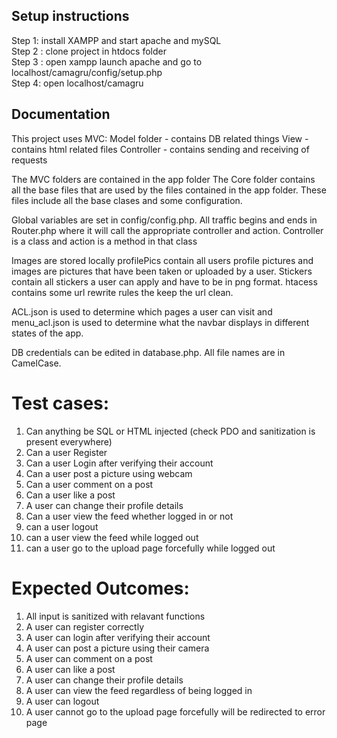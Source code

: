 ## Setup instructions

Step 1: install XAMPP and start apache and mySQL   
Step 2 : clone project in htdocs folder    
Step 3 : open xampp launch apache and go to localhost/camagru/config/setup.php  
Step 4: open localhost/camagru


## Documentation

This project uses MVC:
Model folder - contains DB related things
View - contains html related files
Controller - contains sending and receiving of requests

The MVC folders are contained in the app folder
The Core folder contains all the base files that are used by the files
contained in the app folder. These files include all the base clases 
and some configuration.

Global variables are set in config/config.php. All traffic begins and ends in
Router.php where it will call the appropriate controller and action. Controller
is a class and action is a method in that class

Images are stored locally profilePics contain all users profile pictures and 
images are pictures that have been taken or uploaded by a user. Stickers contain
all stickers a user can apply and have to be in png format. htacess contains some
url rewrite rules the keep the url clean.

ACL.json is used to determine which pages a user can visit and menu_acl.json is
used to determine what the navbar displays in different states of the app.

DB credentials can be edited in database.php. All file names are in CamelCase.


# Test cases:

1) Can anything be SQL or HTML injected (check PDO and sanitization is present everywhere)
2) Can a user Register
3) Can a user Login after verifying their account
4) Can a user post a picture using webcam
5) Can a user comment on a post
6) Can a user like a post
7) A user can change their profile details
8) Can a user view the feed whether logged in or not
9) can a user logout
10) can a user view the feed while logged out
11) can a user go to the upload page forcefully while logged out
    
# Expected Outcomes:
1) All input is sanitized with relavant functions
2) A user can register correctly
3) A user can login after verifying their account
4) A user can post a picture using their camera
5) A user can comment on a post
6) A user can like a post
7) A user can change their profile details
8) A user can view the feed regardless of being logged in
9) A user can logout
10) A user cannot go to the upload page forcefully will be redirected to error page
